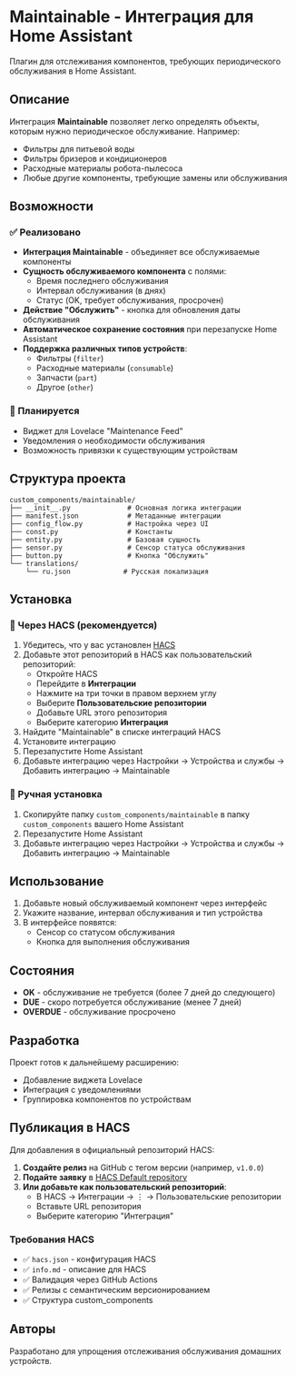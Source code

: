 # Maintainable - Интеграция для Home Assistant

Плагин для отслеживания компонентов, требующих периодического обслуживания в Home Assistant.

## Описание

Интеграция **Maintainable** позволяет легко определять объекты, которым нужно периодическое обслуживание. Например:
- Фильтры для питьевой воды
- Фильтры бризеров и кондиционеров  
- Расходные материалы робота-пылесоса
- Любые другие компоненты, требующие замены или обслуживания

## Возможности

### ✅ Реализовано
- **Интеграция Maintainable** - объединяет все обслуживаемые компоненты
- **Сущность обслуживаемого компонента** с полями:
  - Время последнего обслуживания
  - Интервал обслуживания (в днях)
  - Статус (OK, требует обслуживания, просрочен)
- **Действие "Обслужить"** - кнопка для обновления даты обслуживания
- **Автоматическое сохранение состояния** при перезапуске Home Assistant
- **Поддержка различных типов устройств**:
  - Фильтры (`filter`)
  - Расходные материалы (`consumable`)
  - Запчасти (`part`)
  - Другое (`other`)

### 🔄 Планируется
- Виджет для Lovelace "Maintenance Feed"
- Уведомления о необходимости обслуживания
- Возможность привязки к существующим устройствам

## Структура проекта

```
custom_components/maintainable/
├── __init__.py              # Основная логика интеграции
├── manifest.json            # Метаданные интеграции
├── config_flow.py           # Настройка через UI
├── const.py                 # Константы
├── entity.py                # Базовая сущность
├── sensor.py                # Сенсор статуса обслуживания
├── button.py                # Кнопка "Обслужить"
└── translations/
    └── ru.json             # Русская локализация
```

## Установка

### 🚀 Через HACS (рекомендуется)

1. Убедитесь, что у вас установлен [HACS](https://hacs.xyz/)
2. Добавьте этот репозиторий в HACS как пользовательский репозиторий:
   - Откройте HACS
   - Перейдите в **Интеграции**
   - Нажмите на три точки в правом верхнем углу
   - Выберите **Пользовательские репозитории**
   - Добавьте URL этого репозитория
   - Выберите категорию **Интеграция**
3. Найдите "Maintainable" в списке интеграций HACS
4. Установите интеграцию
5. Перезапустите Home Assistant
6. Добавьте интеграцию через Настройки → Устройства и службы → Добавить интеграцию → Maintainable

### 📁 Ручная установка

1. Скопируйте папку `custom_components/maintainable` в папку `custom_components` вашего Home Assistant
2. Перезапустите Home Assistant
3. Добавьте интеграцию через Настройки → Устройства и службы → Добавить интеграцию → Maintainable

## Использование

1. Добавьте новый обслуживаемый компонент через интерфейс
2. Укажите название, интервал обслуживания и тип устройства
3. В интерфейсе появятся:
   - Сенсор со статусом обслуживания
   - Кнопка для выполнения обслуживания

## Состояния

- **OK** - обслуживание не требуется (более 7 дней до следующего)
- **DUE** - скоро потребуется обслуживание (менее 7 дней)
- **OVERDUE** - обслуживание просрочено

## Разработка

Проект готов к дальнейшему расширению:
- Добавление виджета Lovelace
- Интеграция с уведомлениями
- Группировка компонентов по устройствам

## Публикация в HACS

Для добавления в официальный репозиторий HACS:

1. **Создайте релиз** на GitHub с тегом версии (например, `v1.0.0`)
2. **Подайте заявку** в [HACS Default repository](https://github.com/hacs/default)
3. **Или добавьте как пользовательский репозиторий**:
   - В HACS → Интеграции → ⋮ → Пользовательские репозитории
   - Вставьте URL репозитория
   - Выберите категорию "Интеграция"

### Требования HACS

- ✅ `hacs.json` - конфигурация HACS
- ✅ `info.md` - описание для HACS  
- ✅ Валидация через GitHub Actions
- ✅ Релизы с семантическим версионированием
- ✅ Структура custom_components

## Авторы

Разработано для упрощения отслеживания обслуживания домашних устройств. 